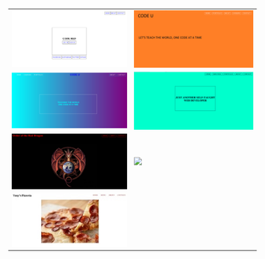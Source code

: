<table>
  <tr>
    <td><img src = "site1.png"></td>
    <td><img src = "site2.png"></td>
  </tr>
  <tr>
    <td><img src = "site3.png"></td>
    <td><img src = "site4.png"></td>
  </tr>
  <tr>
    <td><img src = "site5.png"></td>
    <td><img src = "site6.png"></td>
  </tr>
  <tr>
    <td><img src = "site7.jpg"></td> 
  </tr>
</table>

